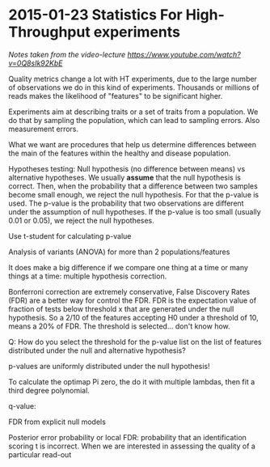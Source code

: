 # 2015-01-23 Statistics For High-Throughput experiments

_Notes taken from the video-lecture https://www.youtube.com/watch?v=0Q8sIk92KbE_

Quality metrics change a lot with HT experiments, due to the large number of observations 
we do in this kind of experiments. Thousands or millions of reads makes the likelihood
of "features" to be significant higher. 

Experiments aim at describing traits or a set of traits from a population. We do 
that by sampling the population, which can lead to sampling errors. Also measurement
errors. 

What we want are procedures that help us determine differences between the main
of the features within the healthy and disease population. 

Hypotheses testing: Null hypothesis (no difference between means) vs alternative hypotheses.
We usually __assume__ that the null hypothesis is correct. Then, when the probability that a difference
between two samples become small enough, we reject the null hypothesis. For that 
the p-value is used. The p-value is the probability that two observations are different
under the assumption of null hypotheses. If the p-value is too small (usually 0.01 or 0.05),
we reject the null hypotheses. 

Use t-student for calculating p-value 

Analysis of variants (ANOVA) for more than 2 populations/features 

It does make a big difference if we compare one thing at a time or many things at
a time: multiple hypothesis correction. 

Bonferroni correction are extremely conservative, False Discovery Rates (FDR) are 
a better way for control the FDR. FDR is the expectation value of fraction of tests
below threshold x that are generated under the null hypothesis. So a 2/10 of the features
accepting H0 under a threshold of 10, means a 20% of FDR. The threshold is selected...
don't know how.

Q: How do you select the threshold for the p-value list on the list of features distributed under
the null and alternative hypothesis?

p-values are uniformly distributed under the null hypothesis!

To calculate the optimap Pi zero, the do it with multiple lambdas, then fit a third
degree polynomial. 

q-value:

FDR from explicit null models 

Posterior error probability or local FDR: probability that an identification scoring
t is incorrect. When we are interested in assessing the quality of a particular read-out